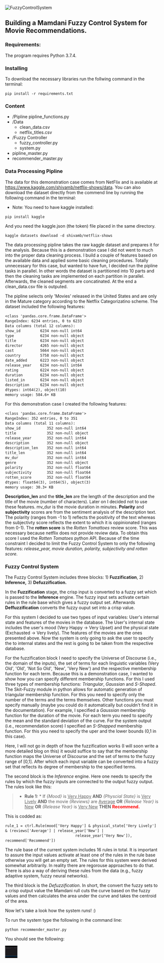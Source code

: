 <a><img src="https://www.electricaltechnology.org/wp-content/uploads/2018/01/fff.png" title="FuzzyControlSystem" alt="FuzzyControlSystem"></a>


## Building a Mamdani Fuzzy Control System for Movie Recommendations. 


### Requirements:

The program requires Python 3.7.4.

### Installing
    
To download the necessary libraries run the follwing command in the terminal: 

```
pip install -r requirements.txt
```

### Content

* /Pipline
    pipline_functions.py
* /Data
    * clean_data.csv
    * netflix_titles.csv
* /Fuzzy Controller
    * fuzzy_controller.py
    * system.py
* pipline_master.py
* recommender_master.py

### Data Processing Pipline
The data for this demonstration case comes from NetFlix and is available at https://www.kaggle.com/shivamb/netflix-shows/data.
You can also download the dataset directly from the commend line by running the following command in the terminal:
* Note: You need to have kaggle installed:
```
pip install kaggle
```
And you need the kaggle.json (the token) file placed in the same directory.

```
kaggle datasets download -d shivamb/netflix-shows
```

The data processing pipline takes the raw kaggle dataset and prepares it for the analysis. Because this is a demonstration case I did not went to much into the proper data cleaning process. I build a couple of features based on the available data and applied some basic cleaning procedures. Totally unnecessary for this case, but wanted to have fun, I decided run the pipline tasks in parallel. In other words the dataset is partitioned into 10 parts and then the cleaning tasks are implemented on each partition in parallel. Afterwards, the cleaned segments are concatinated. At the end a clean_data.csv file is outputed.

The pipline selects only 'Movies' released in the United States and are only in the Mature category according to the Netflix Categorizatino scheme.
The dataset included the following features:

```
<class 'pandas.core.frame.DataFrame'>
RangeIndex: 6234 entries, 0 to 6233
Data columns (total 12 columns):
show_id         6234 non-null int64
type            6234 non-null object
title           6234 non-null object
director        4265 non-null object
cast            5664 non-null object
country         5758 non-null object
date_added      6223 non-null object
release_year    6234 non-null int64
rating          6224 non-null object
duration        6234 non-null object
listed_in       6234 non-null object
description     6234 non-null object
dtypes: int64(2), object(10)
memory usage: 584.6+ KB
```
For this demonstration case I created the following features:

```
<class 'pandas.core.frame.DataFrame'>
RangeIndex: 352 entries, 0 to 351
Data columns (total 11 columns):
show_id            352 non-null int64
title              352 non-null object
release_year       352 non-null int64
description        352 non-null object
description_len    352 non-null int64
title_len          352 non-null int64
mv_dur             352 non-null int64
genre              352 non-null object
polarity           352 non-null float64
subjectivity       352 non-null float64
rotten_score       352 non-null float64
dtypes: float64(3), int64(5), object(3)
memory usage: 30.3+ KB
```
__Description_len__ and the __title_len__ are the length of the description and the title of the movie (number of characters). Later on I decided not to use these features. mv_dur is the movie duration in minutes. __Polarity__ and __subjectivity__ scores are from the sentiment analysis of the description text. The polarity (ranges from -1 to 1) reflects the positivity of the text whereas the subjectivty score reflects the extent to which it is oppinionated (ranges from 0-1). The __rotten score__ is the *Rotten Tomattoes* review score. This was necessary because netflix does not provide review data. To obtain this score I used the *Rotten Tomatoes* python API. Because of the time constraint I decided to limit the Fuzzy Control System to only the following features: *release_year, movie duration, polarity, subjectivity and rotten score.*

### Fuzzy Control System

The Fuzzy Control System includes three blocks: 1) __Fuzzification__, 2) __Inference,__ 3) __Defuzzification.__

In the __Fuzzification__ stage, the crisp input is converted to a fuzzy set which is passed to the __Inference__ engine. The fuzzy input sets activate certain rules in the rule base which gives a fuzzy output set. Afterwards __Deffuzzification__ converts the fuzzy ouput set into a crisp value.

For this system I decided to use two types of input variables: User's internal state and features of the movies in the database.
The User's internal state includes the user's mood (Very Happy -> Very Upset) and the physical state (Exchausted -> Very lively). The features of the movies are the ones presented above. Now the system is only going to ask the user to specify the to internal states and the rest is going to be taken from the respective database. 

For the fuzzification block I need to specify the Universe of Discourse (i.e., the domain of the inputs), the set of terms for each linguistic variables (Very Old', 'Old', 'Not So Old', 'New', 'Very New') and the respective membership function for each term.
Because this is a demonstration case, I wanted to show how you can specify different membership functions. For this I used three types of membership functions: *Triangular*, *Gaussian* and *S-Shaped*. The Skit-Fuzzy module in python allows for automatic generation of triangular membership function. For this you need to specify only the number of the terms and the terms themselves. Other functions you must specify manually (maybe you could do it automatically but couldn't find it in the documentation). For example, I specified a *Gaussian* membership function for the duration of the movie. For each term you need to specify the mean and the standard deviation of the curve. For the system output (i.e., recommendation score) I specified an *S-Shapped* membership function. For this you need to specify the uper and the lower bounds (0,1 in this case).

Here, I will not go in depth of how the fuzzification works (I will soon write a more detailed blog on this) it would suffice to say that the membership function maps the Universe of Discourse and the set of terms to the fuzzy range of [0,1]. After which each input variable can be converted into a fuzzy set that reflects its degree of membership to the specified terms.

The second block is the *Inference* engine. Here one needs to specify the rules by which the fuzzy inputs are connected to the output fuzzy output. The rules look like this:

> * __Rule 1:__
    * If *{Mood}* is <u>Very Happy</u> __AND__ *{Physcial State}* is <u>Very Lively</u> __AND__ the movie *{Reviews}* are <u>Average</u> __OR__ *{Release Year}* is <u>New</u> __OR__  *{Release Year}* is <u>Very New</u> __THEN__ <span style="color:red">__Recommend.__</span>

This is codded as:

```
rule_1 = ctrl.Rule(mood['Very Happy'] & physical_state['Very Lively'] & (reviews['Average'] | release_year['New'] |
                                release_year['Very New']), recommend['Recommend'])
```
The rule base of the current system includes 16 rules in total. It is important to assure the input values activate at least one of the rules in the rule base otherwise you will get an empty set. The rules for this system were derived somewhat arbitrarily. In reality there are regorouse approaches to do that. There is also a way of deriving these rules from the data (e.g., fuzzy adaptive system, fuzzy neural networks).

The third block is the *Defuzzification*. In short, the convert the fuzzy sets to a crisp output value the Mamdani rull cuts the curve based on the fuzzy values and then calculates the area under the curve and takes the centroid of the area.

Now let's take a look how the system runs! :)

To run the system type the following in the command line:

```
python recommender_master.py
```

You should see the following:

<img src="https://github.com/SamvelMK/fuzzy_contoller/blob/master/myFile.gif" width="40" height="40" />


